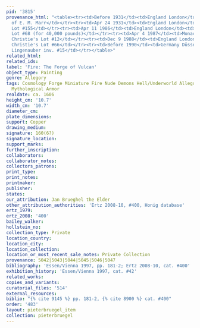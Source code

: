 ```yaml
---
pid: '3815'
provenance_html: "<table><tr><td>Before 1931</td><td>England London</td><td>Collection
  of E. M. Marr</td></tr><tr><td>Apr 24 1931</td><td>England London</td><td>Sale Christie's
  Lot #155</td></tr><tr><td>Apr 11 1986</td><td>England London</td><td>Sale Christie's
  Lot #68 (for 40,000 pounds)</td></tr><tr><td>Apr 4 1987</td><td>Monaco</td><td>Sale
  Christie's Lot #12</td></tr><tr><td>Dec 9 1988</td><td>England London</td><td>Sale
  Christie's Lot #66</td></tr><tr><td>Before 1990</td><td>Germany Düsseldorf</td><td>Gallery
  Lingenauber inv. #15</td></tr></table>"
related_html:
related_ids:
label: 'Fire: The Forge of Vulcan'
object_type: Painting
genre: Allegory
tags: Cosmology Forge Miniature Fire Nude Demons Hell/Underworld Allegory Classical
  Mythological Armor
realdate: ca. 1606
height_cm: '10.7'
width_cm: '10.7'
diameter_cm:
plate_dimensions:
support: Copper
drawing_medium:
signature: 160(6?)
signature_location:
support_marks:
further_inscription:
collaborators:
collaborator_notes:
collectors_patrons:
print_type:
print_notes:
printmaker:
publisher:
states:
our_attribution: Jan Brueghel the Elder
other_attribution_authorities: 'Ertz 2008-10, #400, Honig database'
ertz_1979:
ertz_2008: '400'
bailey_walker:
hollstein_no:
collection_type: Private
location_country:
location_city:
location_collection:
location_or_most_recent_sale_notes: Private Collection
provenance: 5042|5043|5044|5045|5046|5047
bibliography: 'Essen/Vienna 1997, pp. 181-2; Ertz 2008-10, cat. #400'
exhibition_history: 'Essen/Vienna 1997, cat. #42'
related_works:
copies_and_variants:
curatorial_files: '514'
external_resources:
biblio: "{% cite 9145 %} pp. 181-2, {% cite 8900 %} cat. #400"
order: '483'
layout: pieterbruegel_item
collection: pieterbruegel
---
```

